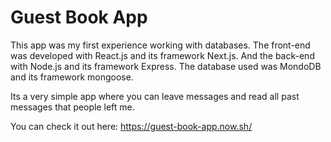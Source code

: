 # Guest Book App

This app was my first experience working with databases. The front-end was developed with React.js and its framework Next.js. And the back-end with Node.js and its framework Express. The database used was MondoDB and its framework mongoose.

Its a very simple app where you can leave messages and read all past messages that people left me.

You can check it out here: https://guest-book-app.now.sh/
